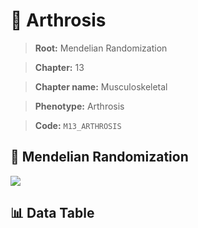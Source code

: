 # 🧪 Arthrosis

> **Root:** Mendelian Randomization

> **Chapter:** 13  

> **Chapter name:** Musculoskeletal

> **Phenotype:** Arthrosis  

> **Code:** `M13_ARTHROSIS`

## 🧬 Mendelian Randomization  

<img src="/MR/Figures/Forward/M13_ARTHROSIS.png"/>

## 📊 Data Table

<CsvTableMRF src="/MR/Data/Forward/M13_ARTHROSIS.csv"/>
